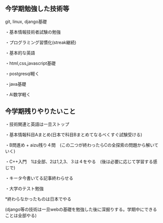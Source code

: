 ## 今学期勉強した技術等
git, linux, django基礎

・基本情報技術者試験の勉強

・プログラミング習慣化(streak継続)

・基本的な英語

・html,css,javascript基礎

・postgresql軽く

・java基礎

・AI数学軽く
## 今学期残りやりたいこと
・技術関連と英語は一旦ストップ

・基本情報科目Aまとめ(日本で科目Bまとめてなるべくすぐ試験受ける)

・B問進め + aizu残り４問　(この二つが終わったらCの全探索の問題から解いていく)

・C++入門　1は全部、2は1,2,3、３は４をやる　(後は必要に応じて学習する感じで)

・キータ今書いてる記事終わらせる

・大学のテスト勉強

*終わらなかったものは日本でやる

(django等の技術は一旦webの基礎を勉強した後に深掘りする。学期中にできることは全部やる)
